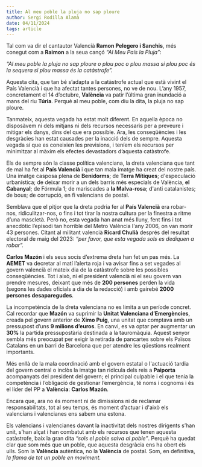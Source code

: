 ```yaml
---
title: Al meu poble la pluja no sap ploure
author: Sergi Rodilla Alamà
date: 04/11/2024
tags: article
---
```


Tal com va dir el cantautor Valencià **Ramon Pelegero i Sanchis**, més conegut com a **Raimon** a la seua cançó _“Al Meu País la Pluja”_:

_“Al meu poble la pluja no sap ploure
o plou poc o plou massa
si plou poc és la sequera
si plou massa és la catàstrofe”._

Aquesta cita, que tan bé s’adapta a la catàstrofe actual que està vivint el País Valencià i que ha afectat tantes persones, no ve de nou. L’any 1957, concretament el 14 d’octubre, **València** va patir l’última gran inundació a mans del riu **Túria**. Perquè al meu poble, com diu la dita, la pluja no sap ploure.

Tanmateix, aquesta vegada ha estat molt diferent. En aquella època no disposàvem ni dels mitjans ni dels recursos necessaris per a preveure i mitigar els danys, dins del que era possible. Ara, les conseqüències i les desgràcies han estat causades per la inacció dels de sempre. Aquesta vegada sí que es coneixien les previsions, i teníem els recursos per minimitzar al màxim els efectes devastadors d’aquesta catàstrofe.

Els de sempre són la classe política valenciana, la dreta valenciana que tant de mal ha fet al **País Valencià** i que tan mala imatge ha creat del nostre país. Una imatge casposa plena de **Benidorms**; de **Terra Mítiques**; d'especulació urbanística; de deixar morir a un dels barris més especials de València, **el Cabanyal**; de Fórmula 1; de mariscades a **la Malva-rosa**; d'anti catalanistes; de bous; de corrupció, en fi valencians de postal.

Semblava que el pitjor que la dreta podria fer al **País Valencià** era robar-nos, ridiculitzar-nos, o fins i tot tirar la nostra cultura per la finestra a ritme d’una mascletà. Però no, esta vegada han anat més lluny, fent fins i tot anecdòtic l’episodi tan horrible del Metro València l'any 2006, on van morir 43 persones. Citant al militant valencià **Ricard Chulià** després del resultat electoral de maig del 2023: _“per favor, que esta vegada sols es dediquen a robar”._

**Carlos Mazón** i els seus socis d’extrema dreta han fet un pas més. La **AEMET** va decretar al matí l’alerta roja i va avisar fins a set vegades al govern valencià el mateix dia de la catàstrofe sobre les possibles conseqüències. Tot i això, ni el president valencià ni el seu govern van prendre mesures, deixant que més de **200 persones** perden la vida (segons les dades oficials a dia de la redacció) i amb gairebé **2000 persones desaparegudes**.

La incompetència de la dreta valenciana no es limita a un període concret. Cal recordar que **Mazón** va suprimir la **Unitat Valenciana d’Emergències**, creada pel govern anterior de **Ximo Puig**, una unitat que comptava amb un pressupost d’uns **9 milions d’euros**. En canvi, es va optar per augmentar un **30%** la partida pressupostària destinada a la tauromàquia. Aquest senyor sembla més preocupat per exigir la retirada de pancartes sobre els Països Catalans en un barri de Barcelona que per atendre les qüestions realment importants.

Més enllà de la mala coordinació amb el govern estatal o l'actuació tardia del govern central o inclòs la imatge tan ridícula dels reis a **Paiporta** acompanyats del president del govern; el principal culpable i el que tenia la competència i l’obligació de gestionar l’emergència, té noms i cognoms i és el líder del PP a **València**: **Carlos Mazón**.

Encara que, ara no és moment ni de dimissions ni de reclamar responsabilitats, tot al seu temps, és moment d’actuar i d'això els valencians i valencianes ens sabem una estona.

Els valencians i valencianes davant la inactivitat dels nostres dirigents s’han unit, s’han alçat i han combatut amb els recursos que tenen aquesta catàstrofe, baix la gran dita _“sols el poble salva al poble”_. Perquè ha quedat clar que som més que un poble, que aquesta desgràcia ens ha obert els ulls. Som la **València** autèntica, no la **València** de postal. Som, en definitiva, _la flama de tot un poble en moviment._
